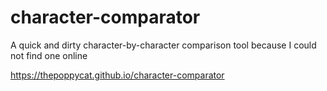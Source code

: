 # character-comparator
A quick and dirty character-by-character comparison tool because I could not find one online

https://thepoppycat.github.io/character-comparator

